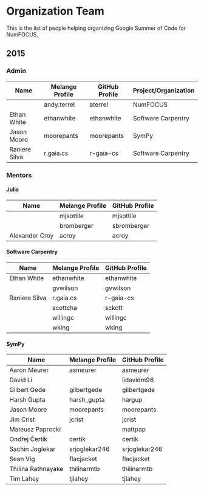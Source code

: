 # Organization Team

This is the list of people helping
organizing Google Summer of Code for NumFOCUS.

## 2015

### Admin

| Name            | Melange Profile | GitHub Profile | Project/Organization |
|-----------------|-----------------|----------------|----------------------|
|                 | andy.terrel     | aterrel        | NumFOCUS             |
| Ethan White     | ethanwhite      | ethanwhite     | Software Carpentry   |
| Jason Moore     | moorepants      | moorepants     | SymPy                |
| Raniere Silva   | r.gaia.cs       | r-gaia-cs      | Software Carpentry   |

### Mentors

#### Julia

| Name            | Melange Profile | GitHub Profile |
|-----------------|-----------------|----------------|
|                 | mjsottile       | mjsottile      |
|                 | bromberger      | sbromberger    |
| Alexander Croy  | acroy           | acroy          |

#### Software Carpentry

| Name            | Melange Profile | GitHub Profile |
|-----------------|-----------------|----------------|
| Ethan White     | ethanwhite      | ethanwhite     |
|                 | gvwilson        | gvwilson       |
| Raniere Silva   | r.gaia.cs       | r-gaia-cs      |
|                 | scottcha        | sckott         |
|                 | willingc        | willingc       |
|                 | wking           | wking          |

#### SymPy

| Name               | Melange Profile | GitHub Profile |
|--------------------|-----------------|----------------|
| Aaron Meurer       | asmeurer        | asmeurer       |
| David Li           |                 | lidavidm96     |
| Gilbert Gede       | gilbertgede     | gilbertgede    |
| Harsh Gupta        | harsh_gupta     | hargup         |
| Jason Moore        | moorepants      | moorepants     |
| Jim Crist          | jcrist          | jcrist         |
| Mateusz Paprocki   |                 | mattpap        |
| Ondřej Čertík      | certik          | certik         |
| Sachin Joglekar    | srjoglekar246   | srjoglekar246  |
| Sean Vig           | flacjacket      | flacjacket     |
| Thilina Rathnayake | thilinarmtb     | thilinarmtb    |
| Tim Lahey          | tjlahey         | tjlahey        |

